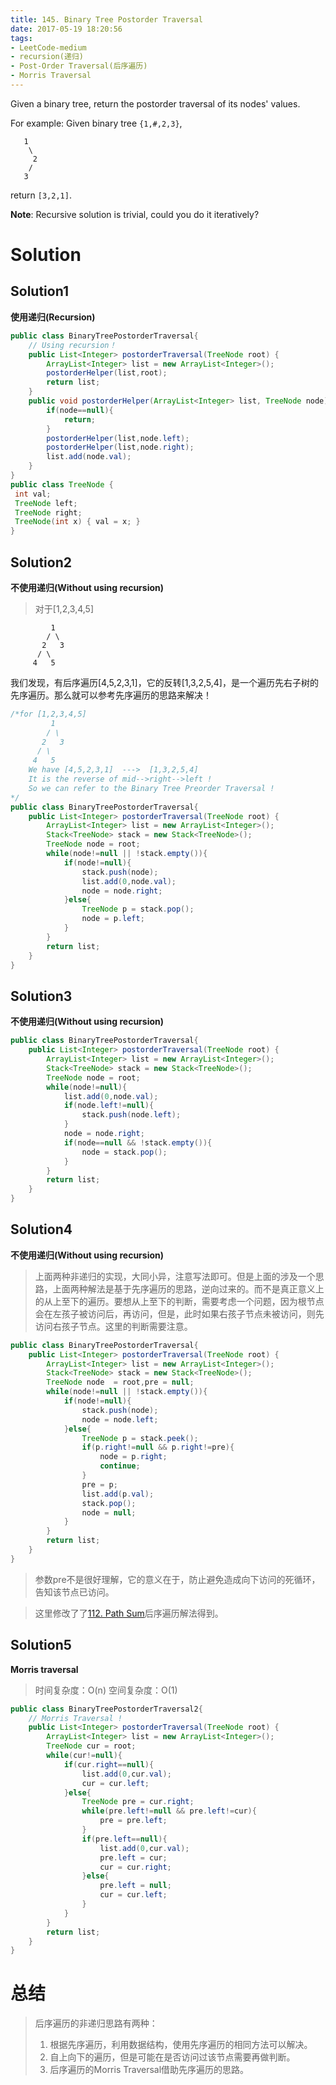 ```yaml
---
title: 145. Binary Tree Postorder Traversal
date: 2017-05-19 18:20:56
tags:
- LeetCode-medium
- recursion(递归)
- Post-Order Traversal(后序遍历)
- Morris Traversal
---
```

Given a binary tree, return the postorder traversal of its nodes' values.

For example:
Given binary tree `{1,#,2,3}`,

       1
        \
         2
        /
       3

return `[3,2,1]`.

**Note**: Recursive solution is trivial, could you do it iteratively?

<!-- more -->

# Solution

## Solution1


**使用递归(Recursion)**

```java
public class BinaryTreePostorderTraversal{
    // Using recursion！
    public List<Integer> postorderTraversal(TreeNode root) {
        ArrayList<Integer> list = new ArrayList<Integer>();
        postorderHelper(list,root);
        return list;
    }
    public void postorderHelper(ArrayList<Integer> list, TreeNode node){
        if(node==null){
            return;
        }
        postorderHelper(list,node.left);
        postorderHelper(list,node.right);
        list.add(node.val);
    }
}
public class TreeNode {
 int val;
 TreeNode left;
 TreeNode right;
 TreeNode(int x) { val = x; }
}
```

## Solution2

**不使用递归(Without using recursion)**

>对于[1,2,3,4,5]

		     1
		    / \
		   2   3
		  / \   
		 4   5

我们发现，有后序遍历[4,5,2,3,1]，它的反转[1,3,2,5,4]，是一个遍历先右子树的先序遍历。那么就可以参考先序遍历的思路来解决！

```java
/*for [1,2,3,4,5]
         1
        / \
       2   3
      / \   
     4   5
    We have [4,5,2,3,1]  --->  [1,3,2,5,4]
    It is the reverse of mid-->right-->left !
    So we can refer to the Binary Tree Preorder Traversal !
*/
public class BinaryTreePostorderTraversal{
    public List<Integer> postorderTraversal(TreeNode root) {
        ArrayList<Integer> list = new ArrayList<Integer>();
        Stack<TreeNode> stack = new Stack<TreeNode>();
        TreeNode node = root;
        while(node!=null || !stack.empty()){
            if(node!=null){
                stack.push(node);
                list.add(0,node.val);
                node = node.right;
            }else{
                TreeNode p = stack.pop();
                node = p.left;
            }
        }
        return list;
    }
}
```

## Solution3

**不使用递归(Without using recursion)**

```java
public class BinaryTreePostorderTraversal{
    public List<Integer> postorderTraversal(TreeNode root) {
        ArrayList<Integer> list = new ArrayList<Integer>();
        Stack<TreeNode> stack = new Stack<TreeNode>();
        TreeNode node = root;
        while(node!=null){
            list.add(0,node.val);
            if(node.left!=null){
                stack.push(node.left);
            }
            node = node.right;
            if(node==null && !stack.empty()){
                node = stack.pop();
            }
        }
        return list;
    }
}
```

## Solution4

**不使用递归(Without using recursion)**

>上面两种非递归的实现，大同小异，注意写法即可。但是上面的涉及一个思路，上面两种解法是基于先序遍历的思路，逆向过来的。而不是真正意义上的从上至下的遍历。要想从上至下的判断，需要考虑一个问题，因为根节点会在左孩子被访问后，再访问，但是，此时如果右孩子节点未被访问，则先访问右孩子节点。这里的判断需要注意。

```java
public class BinaryTreePostorderTraversal{
    public List<Integer> postorderTraversal(TreeNode root) {
        ArrayList<Integer> list = new ArrayList<Integer>();
        Stack<TreeNode> stack = new Stack<TreeNode>();
        TreeNode node  = root,pre = null;
        while(node!=null || !stack.empty()){
            if(node!=null){
                stack.push(node);
                node = node.left;
            }else{
                TreeNode p = stack.peek();
                if(p.right!=null && p.right!=pre){
                    node = p.right;
                    continue;
                }
                pre = p;
                list.add(p.val);
                stack.pop();
                node = null;
            }
        }
        return list;
    }
}
```
>参数pre不是很好理解，它的意义在于，防止避免造成向下访问的死循环，告知该节点已访问。

>这里修改了了<a href="https://war3cdota.github.io/2017/05/19/112-Path-Sum/">112. Path Sum</a>后序遍历解法得到。

## Solution5

**Morris traversal**

>时间复杂度：O(n)
>空间复杂度：O(1)

```java
public class BinaryTreePostorderTraversal2{
    // Morris Traversal !
    public List<Integer> postorderTraversal(TreeNode root) {
        ArrayList<Integer> list = new ArrayList<Integer>();
        TreeNode cur = root;
        while(cur!=null){
            if(cur.right==null){
                list.add(0,cur.val);
                cur = cur.left;
            }else{
                TreeNode pre = cur.right;
                while(pre.left!=null && pre.left!=cur){
                    pre = pre.left;
                }
                if(pre.left==null){
                    list.add(0,cur.val);
                    pre.left = cur;
                    cur = cur.right;
                }else{
                    pre.left = null;
                    cur = cur.left;
                }
            }
        }
        return list;
    }
}
```

# 总结

>后序遍历的非递归思路有两种：
> 1. 根据先序遍历，利用数据结构，使用先序遍历的相同方法可以解决。
> 2. 自上向下的遍历，但是可能在是否访问过该节点需要再做判断。
> 3. 后序遍历的Morris Traversal借助先序遍历的思路。